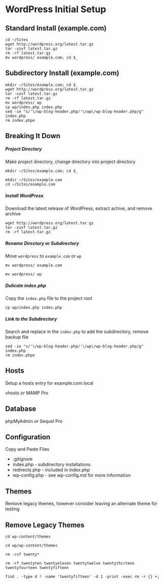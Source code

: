 # WordPress Initial Setup

## Standard Install (example.com)
```shell
cd ~/Sites
wget http://wordpress.org/latest.tar.gz
tar -xzvf latest.tar.gz
rm -rf latest.tar.gz
mv wordpress/ example.com; cd $_
```

## Subdirectory Install (example.com)
```shell
mkdir ~/Sites/example.com; cd $_
wget http://wordpress.org/latest.tar.gz
tar -xzvf latest.tar.gz
rm -rf latest.tar.gz
mv wordpress/ wp
cp wp/index.php index.php
sed -ie "s/'\/wp-blog-header.php/'\/wp\/wp-blog-header.php/g" index.php
rm index.phpe
```

## Breaking It Down

##### Project Directory
Make project directory, change directory into project directory 
```shell
mkdir ~/Sites/example.com; cd $_
```
```shell
mkdir ~/Sites/example.com
cd ~/Sites/example.com
```

##### Install WordPress
Download the latest release of WordPress, extract achive, and remove archive
```shell
wget http://wordpress.org/latest.tar.gz
tar -xzvf latest.tar.gz
rm -rf latest.tar.gz
```

##### Rename Directory or Subdirectory
Move ```wordpress``` to ```example.com``` or ```wp```
```shell
mv wordpress/ example.com
```
```shell
mv wordpress/ wp
```

##### Dulicate index.php
Copy the ```index.php``` file to the project root
```shell
cp wp/index.php index.php
```

##### Link to the Subdirectory
Search and replace in the ```index.php``` to add the subdirectory, remove backup file
```shell
sed -ie "s/'\/wp-blog-header.php/'\/wp\/wp-blog-header.php/g" index.php
rm index.phpe
```

## Hosts
Setup a hosts entry for example.com.local

vhosts _or_ MAMP Pro

## Database

phpMyAdmin _or_ Sequel Pro

## Configuration
Copy and Paste Files
- .gitignore
- index.php - subdirectory installations
- redirects.php - included in index.php
- wp-config.php - see wp-config.md for more information

## Themes
Remove legacy themes, however consider leaving an alternate theme for testing
## Remove Legacy Themes
```shell
cd wp-content/themes
```
```shell
cd wp/wp-content/themes
```
```shell
rm -rvf twenty*
```
```shell
rm -rf twentyten twentyeleven twentytwelve twentythirteen twentyfourteen twentyfifteen
```
```shell
find . -type d ! -name 'twentyfifteen' -d 1 -print -exec rm -r {} +;
```
